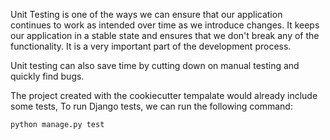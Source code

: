 Unit Testing is one of the ways we can ensure that our application continues to work as intended over time as we introduce changes.
It keeps our application in a stable state and ensures that we don't break any of the functionality. It is a very important part of the development process.

Unit testing can also save time by cutting down on manual testing and quickly find bugs.

The project created with the cookiecutter tempalate would already include some tests, To run Django tests, we can run the following command:

```
python manage.py test
```
